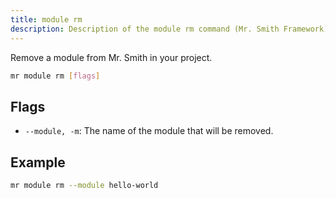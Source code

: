 ```yaml
---
title: module rm
description: Description of the module rm command (Mr. Smith Framework)
---
```


Remove a module from Mr. Smith in your project.

```bash
mr module rm [flags]
```

## Flags
- `--module, -m`: The name of the module that will be removed.

## Example

```bash
mr module rm --module hello-world
```